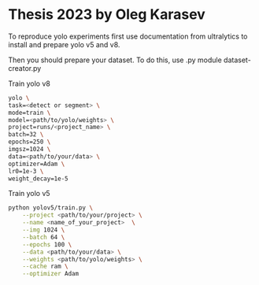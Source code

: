 # Thesis 2023 by Oleg Karasev

To reproduce yolo experiments first use documentation from ultralytics to install and prepare yolo v5 and v8. 

Then you should prepare your dataset. To do this, use .py module dataset-creator.py

Train yolo v8

```bash
yolo \
task=<detect or segment> \
mode=train \
model=<path/to/yolo/weights> \
project=runs/<project_name> \
batch=32 \
epochs=250 \
imgsz=1024 \
data=<path/to/your/data> \
optimizer=Adam \
lr0=1e-3 \
weight_decay=1e-5
```

Train yolo v5

```bash
python yolov5/train.py \
    --project <path/to/your/project> \
    --name <name_of_your_project>  \
    --img 1024 \
    --batch 64 \
    --epochs 100 \
    --data <path/to/your/data> \
    --weights <path/to/yolo/weights> \
    --cache ram \
    --optimizer Adam
```

